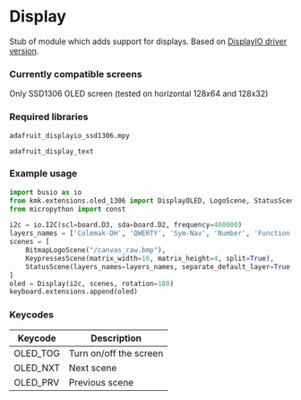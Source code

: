 # Display

Stub of module which adds support for displays. Based
on [DisplayIO driver version](https://github.com/adafruit/Adafruit_CircuitPython_DisplayIO_SSD1306/).

### Currently compatible screens

Only SSD1306 OLED screen (tested on horizontal 128x64 and 128x32)

### Required libraries

`adafruit_displayio_ssd1306.mpy`

`adafruit_display_text`

### Example usage

```python
import busio as io
from kmk.extensions.oled_1306 import DisplayOLED, LogoScene, StatusScene, KeypressesScene
from micropython import const

i2c = io.I2C(scl=board.D3, sda=board.D2, frequency=400000)
layers_names = ['Colemak-DH', 'QWERTY', 'Sym-Nav', 'Number', 'Function']
scenes = [
    BitmapLogoScene("/canvas_raw.bmp"),
    KeypressesScene(matrix_width=16, matrix_height=4, split=True),
    StatusScene(layers_names=layers_names, separate_default_layer=True, rgb_ext=rgb_ext),
]
oled = Display(i2c, scenes, rotation=180)
keyboard.extensions.append(oled)
```

### Keycodes

|Keycode        | Description            |
|---------------|------------------------|
|OLED_TOG       | Turn on/off the screen |
|OLED_NXT       | Next scene             |
|OLED_PRV       | Previous scene         |